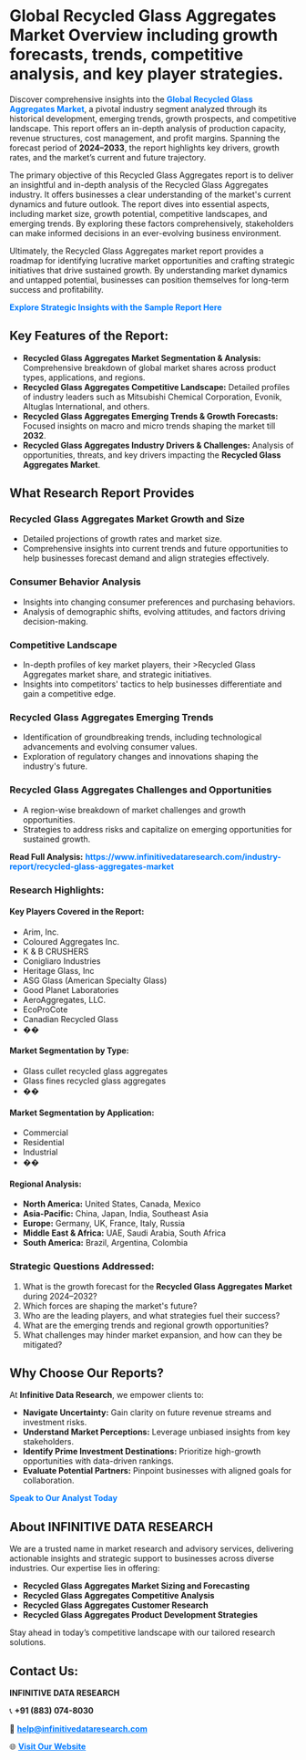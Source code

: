 <h1>Global Recycled Glass Aggregates Market Overview including growth forecasts, trends, competitive analysis, and key player strategies.</h1>
<p>
Discover comprehensive insights into the 
<a href="https://www.infinitivedataresearch.com/industry-report/recycled-glass-aggregates-market" rel="dofollow" style="color: #007BFF; text-decoration: none;"><strong>Global Recycled Glass Aggregates Market</strong></a>, a pivotal industry segment analyzed through its historical development, emerging trends, growth prospects, and competitive landscape. This report offers an in-depth analysis of production capacity, revenue structures, cost management, and profit margins. Spanning the forecast period of <strong>2024–2033</strong>, the report highlights key drivers, growth rates, and the market’s current and future trajectory.
</p>
<p>
The primary objective of this Recycled Glass Aggregates report is to deliver an insightful and in-depth analysis of the Recycled Glass Aggregates industry. It offers businesses a clear understanding of the market's current dynamics and future outlook. The report dives into essential aspects, including market size, growth potential, competitive landscapes, and emerging trends. By exploring these factors comprehensively, stakeholders can make informed decisions in an ever-evolving business environment.
</p>
<p>
Ultimately, the Recycled Glass Aggregates market report provides a roadmap for identifying lucrative market opportunities and crafting strategic initiatives that drive sustained growth. By understanding market dynamics and untapped potential, businesses can position themselves for long-term success and profitability.
</p>
<p>
<a href="https://www.infinitivedataresearch.com/request-sample/reportId=109281" style="color: #007BFF; text-decoration: none;"><strong>Explore Strategic Insights with the Sample Report Here</strong></a>
</p>

<h2>Key Features of the Report:</h2>
<ul>
<li><strong>Recycled Glass Aggregates Market Segmentation & Analysis:</strong> Comprehensive breakdown of global market shares across product types, applications, and regions.</li>
<li><strong>Recycled Glass Aggregates Competitive Landscape:</strong> Detailed profiles of industry leaders such as Mitsubishi Chemical Corporation, Evonik, Altuglas International, and others.</li>
<li><strong>Recycled Glass Aggregates Emerging Trends & Growth Forecasts:</strong> Focused insights on macro and micro trends shaping the market till <strong>2032</strong>.</li>
<li><strong>Recycled Glass Aggregates Industry Drivers & Challenges:</strong> Analysis of opportunities, threats, and key drivers impacting the <strong>Recycled Glass Aggregates Market</strong>.</li>
</ul>

<h2>What Research Report Provides</h2>
<h3>Recycled Glass Aggregates Market Growth and Size</h3>
<ul>
<li>Detailed projections of growth rates and market size.</li>
<li>Comprehensive insights into current trends and future opportunities to help businesses forecast demand and align strategies effectively.</li>
</ul>

<h3>Consumer Behavior Analysis</h3>
<ul>
<li>Insights into changing consumer preferences and purchasing behaviors.</li>
<li>Analysis of demographic shifts, evolving attitudes, and factors driving decision-making.</li>
</ul>

<h3>Competitive Landscape</h3>
<ul>
<li>In-depth profiles of key market players, their >Recycled Glass Aggregates market share, and strategic initiatives.</li>
<li>Insights into competitors' tactics to help businesses differentiate and gain a competitive edge.</li>
</ul>

<h3>Recycled Glass Aggregates Emerging Trends</h3>
<ul>
<li>Identification of groundbreaking trends, including technological advancements and evolving consumer values.</li>
<li>Exploration of regulatory changes and innovations shaping the industry's future.</li>
</ul>

<h3>Recycled Glass Aggregates Challenges and Opportunities</h3>
<ul>
<li>A region-wise breakdown of market challenges and growth opportunities.</li>
<li>Strategies to address risks and capitalize on emerging opportunities for sustained growth.</li>
</ul>
<p><strong>Read Full Analysis:</strong> <a href="https://www.infinitivedataresearch.com/industry-report/recycled-glass-aggregates-market" rel="dofollow" style="color: #007BFF; text-decoration: none;"><strong>https://www.infinitivedataresearch.com/industry-report/recycled-glass-aggregates-market</strong></a></p>
<h3>Research Highlights:</h3>
<h4>Key Players Covered in the Report:</h4>
<ul><li>Arim, Inc.</li><li>Coloured Aggregates Inc.</li><li>K &amp; B CRUSHERS</li><li>Conigliaro Industries</li><li>Heritage Glass, Inc</li><li>ASG Glass (American Specialty Glass)</li><li>Good Planet Laboratories</li><li>AeroAggregates, LLC.</li><li>EcoProCote</li><li>Canadian Recycled Glass</li><li>��</li></ul>
<h4>Market Segmentation by Type:</h4>
<ul><li>Glass cullet recycled glass aggregates</li><li>Glass fines recycled glass aggregates</li><li>��</li></ul>
<h4>Market Segmentation by Application:</h4>
<ul><li>Commercial</li><li>Residential</li><li>Industrial</li><li>��</li></ul>

<h4>Regional Analysis:</h4>
<ul>
<li><strong>North America:</strong> United States, Canada, Mexico</li>
<li><strong>Asia-Pacific:</strong> China, Japan, India, Southeast Asia</li>
<li><strong>Europe:</strong> Germany, UK, France, Italy, Russia</li>
<li><strong>Middle East & Africa:</strong> UAE, Saudi Arabia, South Africa</li>
<li><strong>South America:</strong> Brazil, Argentina, Colombia</li>
</ul>

<h3>Strategic Questions Addressed:</h3>
<ol>
<li>What is the growth forecast for the <strong>Recycled Glass Aggregates Market</strong> during 2024–2032?</li>
<li>Which forces are shaping the market's future?</li>
<li>Who are the leading players, and what strategies fuel their success?</li>
<li>What are the emerging trends and regional growth opportunities?</li>
<li>What challenges may hinder market expansion, and how can they be mitigated?</li>
</ol>

<h2>Why Choose Our Reports?</h2>
<p>At <strong>Infinitive Data Research</strong>, we empower clients to:</p>
<ul>
<li><strong>Navigate Uncertainty:</strong> Gain clarity on future revenue streams and investment risks.</li>
<li><strong>Understand Market Perceptions:</strong> Leverage unbiased insights from key stakeholders.</li>
<li><strong>Identify Prime Investment Destinations:</strong> Prioritize high-growth opportunities with data-driven rankings.</li>
<li><strong>Evaluate Potential Partners:</strong> Pinpoint businesses with aligned goals for collaboration.</li>
</ul>
<p><a href="https://www.infinitivedataresearch.com/industry-report/recycled-glass-aggregates-market" rel="dofollow" style="color: #007BFF; text-decoration: none;"><strong>Speak to Our Analyst Today</strong></a></p>

<h2>About INFINITIVE DATA RESEARCH</h2>
<p>We are a trusted name in market research and advisory services, delivering actionable insights and strategic support to businesses across diverse industries. Our expertise lies in offering:</p>
<ul>
<li><strong>Recycled Glass Aggregates Market Sizing and Forecasting</strong></li>
<li><strong>Recycled Glass Aggregates Competitive Analysis</strong></li>
<li><strong>Recycled Glass Aggregates Customer Research</strong></li>
<li><strong>Recycled Glass Aggregates Product Development Strategies</strong></li>
</ul>
<p>Stay ahead in today’s competitive landscape with our tailored research solutions.</p>

<h2>Contact Us:</h2>
<p><strong>INFINITIVE DATA RESEARCH</strong></p>
<p>📞 <strong>+91 (883) 074-8030</strong></p>
<p>📧 <strong><a href="mailto:help@infinitivedataresearch.com" style="color: #007BFF;">help@infinitivedataresearch.com</a></strong></p>
<p>🌐 <strong><a href="https://www.infinitivedataresearch.com" rel="dofollow" style="color: #007BFF;">Visit Our Website</a></strong></p>